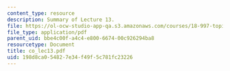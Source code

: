 ```yaml
---
content_type: resource
description: Summary of Lecture 13.
file: https://ol-ocw-studio-app-qa.s3.amazonaws.com/courses/18-997-topics-in-combinatorial-optimization-spring-2004/198d8ca054827e34f49f5c781fc23226_co_lec13.pdf
file_type: application/pdf
parent_uid: bbe4c00f-a4c4-e800-6674-00c926294ba8
resourcetype: Document
title: co_lec13.pdf
uid: 198d8ca0-5482-7e34-f49f-5c781fc23226
---
```

